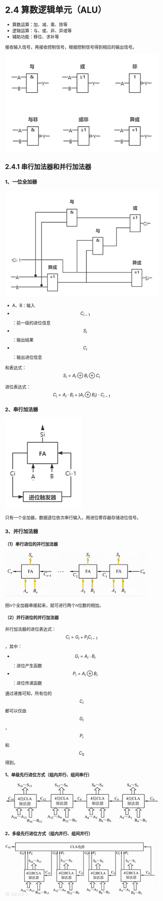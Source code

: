 # 2.4 算数逻辑单元（ALU）

* 算数运算：加、减、乘、除等
* 逻辑运算：与、或、非、异或等
* 辅助功能：移位、求补等

接收输入信号，再接收控制信号，根据控制信号得到相应的输出信号。

![常见电路符号](../.gitbook/assets/电路符号.png)

## 2.4.1 串行加法器和并行加法器

### 1、一位全加器

![](../.gitbook/assets/一位全加器.png)

* A、B：输入
* $$C_{i-1}$$ ：前一级的进位信息
* $$S_{i}$$：输出结果
* $$C_{i}$$：输出进位信息

和表达式： $$S_{i}=A_{i} \oplus B_{i} \oplus C_{i}$$ 

进位表达式： $$C_{i}=A_{i} \cdot B_{i} +(A_{i}\oplus B_{i})\cdot C_{i-1}$$ 

### 2、串行加法器

![](../.gitbook/assets/串行加法器.png)

只有一个全加器，数据逐位依次串行输入，用进位寄存器存储进位信号。

### 3、并行加法器

#### （1）串行进位的并行加法器

![](../.gitbook/assets/并行加法器.png)

把n个全加器串接起来，就可进行两个n位数的相加。

#### （2）并行进位的并行加法器

并行加法器的进位表达式： $$C_{i} = G_{i}+P_{i}C_{i-1}$$ ，其中：

* $$G_{i}=A_{i}\cdot B_{i}$$：进位产生函数
* $$P_{i} = A_{i}\oplus B_{i}$$：进位传递函数

通过递推可知，所有位的 $$C_{i}$$ 都可以仅由 $$G_{i}$$，$$P_{i}$$ 和 $$C_{0}$$ 得到。

#### 1、单级先行进位方式（组内并行、组间串行）

![](../.gitbook/assets/并行加法器1.png)

#### 2、多级先行进位方式（组内并行、组间并行）

![](../.gitbook/assets/并行加法器2.png)

